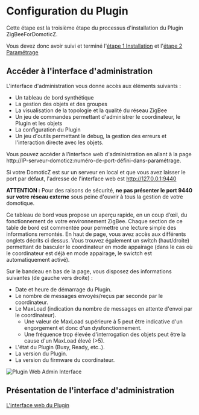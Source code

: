 # Configuration du Plugin

Cette étape est la troisième étape du processus d'installation du Plugin ZigBeeForDomoticZ.

Vous devez donc avoir suivi et terminé l'[étape 1 Installation](Plugin_Installation.md) et l'[étape 2 Paramétrage](Plugin_Parametrage.md)

## Accéder à l'interface d'administration

L'interface d'administration vous donne accès aux éléments suivants :
- Un tableau de bord synthétique
- La gestion des objets et des groupes
- La visualisation de la topologie et la qualité du réseau ZigBee
- Un jeu de commandes permettant d'administrer le coordinateur, le Plugin et les objets
- La configuration du Plugin
- Un jeu d'outils permettant le debug, la gestion des erreurs et l'interaction directe avec les objets.

Vous pouvez accéder à l'interface web d'administration en allant à la page http://IP-serveur-domoticz:numéro-de-port-défini-dans-paramétrage.

Si votre DomoticZ est sur un serveur en local et que vous avez laisser le port par défaut, l'adresse de l'interface web est http://127.0.0.1:9440

**ATTENTION :** Pour des raisons de sécurité, **ne pas présenter le port 9440 sur votre réseau externe** sous peine d'ouvrir à tous la gestion de votre domotique.

Ce tableau de bord vous propose un aperçu rapide, en un coup d’œil, du fonctionnement de votre environnement ZigBee.
Chaque section de ce table de bord est commentée pour permettre une lecture simple des informations remontés.
En haut de page, vous avez accès aux différents onglets décrits ci dessus. Vous trouvez également un switch (haut/droite) permettant de basculer le coordinateur en mode appairage (dans le cas où le coordinateur est déjà en mode appairage, le swictch est automatiquement activé).

Sur le bandeau en bas de la page, vous disposez des informations suivantes (de gauche vers droite) :
- Date et heure de démarrage du Plugin.
- Le nombre de messages envoyés/reçus par seconde par le coordinateur.
- Le MaxLoad (indication du nombre de messages en attente d'envoi par le coordinateur).
  - Une valeur de MaxLoad supérieure à 5 peut être indicative d'un engorgement et donc d'un dysfonctionnement.
  - Une fréquence trop élevée d'interrogation des objets peut être la cause d'un MaxLoad élevé (>5).
- L'état du Plugin (Busy, Ready, etc..).
- La version du Plugin.
- La version du firmware du coordinateur.

![Plugin Web Admin Interface](../Images/Dashboard.png)

## Présentation de l'interface d'administration
[L'interface web du Plugin](Home.md#linterface-web-du-plugin)
